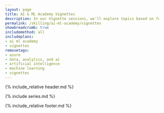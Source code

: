 ```yaml
---
layout: page
title: AI & ML Academy Vignettes
description: In our Vignette sessions, we'll explore topics based on feedback or frequently asked questions. We'll update the content here as the series continues.
permalink: /skilling/ai-ml-academy/vignettes
showbreadcrumb: true
includemethod: all
includeplans:
- ai ml academy
- vignettes
removetags:
- azure
- data, analytics, and ai
- artificial intelligence
- machine learning
- vignettes
---
```


{% include_relative header.md %}

{% include series.md %}

{% include_relative footer.md %}

